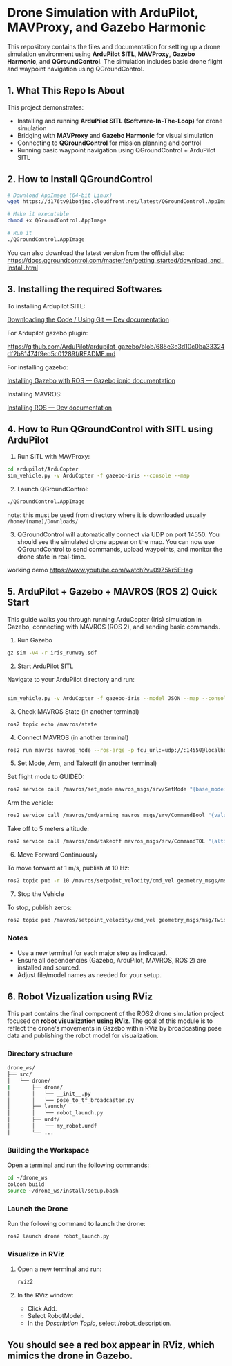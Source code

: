 #  Drone Simulation with ArduPilot, MAVProxy, and Gazebo Harmonic

This repository contains the files and documentation for setting up a drone simulation environment using **ArduPilot SITL**, **MAVProxy**, **Gazebo Harmonic**, and **QGroundControl**. The simulation includes basic drone flight and waypoint navigation using QGroundControl.

##  1. What This Repo Is About

This project demonstrates:
- Installing and running **ArduPilot SITL (Software-In-The-Loop)** for drone simulation
- Bridging with **MAVProxy** and **Gazebo Harmonic** for visual simulation
- Connecting to **QGroundControl** for mission planning and control
- Running basic waypoint navigation using QGroundControl + ArduPilot SITL

## 2. How to Install QGroundControl
```bash
# Download AppImage (64-bit Linux)
wget https://d176tv9ibo4jno.cloudfront.net/latest/QGroundControl.AppImage

# Make it executable
chmod +x QGroundControl.AppImage

# Run it
./QGroundControl.AppImage
```

You can also download the latest version from the official site:
https://docs.qgroundcontrol.com/master/en/getting_started/download_and_install.html

## 3. Installing the required Softwares
To installing Ardupilot SITL:

[Downloading the Code / Using Git — Dev  documentation](https://ardupilot.org/dev/docs/where-to-get-the-code.html)

For Ardupilot gazebo plugin:

https://github.com/ArduPilot/ardupilot_gazebo/blob/685e3e3d10c0ba33324df2b81474f9ed5c01289f/README.md

For installing gazebo:

[Installing Gazebo with ROS — Gazebo ionic documentation](https://gazebosim.org/docs/latest/ros_installation/)

Installing MAVROS:

[Installing ROS — Dev  documentation](https://ardupilot.org/dev/docs/ros-install.html#installing-mavros)

## 4. How to Run QGroundControl with SITL using ArduPilot
1. Run SITL with MAVProxy:
```bash
cd ardupilot/ArduCopter
sim_vehicle.py -v ArduCopter -f gazebo-iris --console --map

```
2. Launch QGroundControl:
```bash
./QGroundControl.AppImage
```
note: this must be used from directory where it is downloaded usually `/home/(name)/Downloads/`

3. QGroundControl will automatically connect via UDP on port 14550. You should see the simulated drone appear on the map. You can now use QGroundControl to send commands, upload waypoints, and monitor the drone state in real-time.

working demo 
https://www.youtube.com/watch?v=09Z5kr5EHag


## 5. ArduPilot + Gazebo + MAVROS (ROS 2) Quick Start
This guide walks you through running ArduCopter (Iris) simulation in Gazebo, connecting with MAVROS (ROS 2), and sending basic commands.

1. Run Gazebo

```bash
gz sim -v4 -r iris_runway.sdf
```

2. Start ArduPilot SITL

Navigate to your ArduPilot directory and run:
```bash

sim_vehicle.py -v ArduCopter -f gazebo-iris --model JSON --map --console
```

3. Check MAVROS State (in another terminal)

```bash
ros2 topic echo /mavros/state
```


4. Connect MAVROS (in another terminal)
```bash
ros2 run mavros mavros_node --ros-args -p fcu_url:=udp://:14550@localhost:14550
```


5. Set Mode, Arm, and Takeoff (in another terminal)

Set flight mode to GUIDED:
```bash
ros2 service call /mavros/set_mode mavros_msgs/srv/SetMode "{base_mode: 0, custom_mode: 'GUIDED'}"
```

Arm the vehicle:
```bash
ros2 service call /mavros/cmd/arming mavros_msgs/srv/CommandBool "{value: true}"
```


Take off to 5 meters altitude:
```bash
ros2 service call /mavros/cmd/takeoff mavros_msgs/srv/CommandTOL "{altitude: 5.0}"
```


6. Move Forward Continuously

To move forward at 1 m/s, publish at 10 Hz:
```bash
ros2 topic pub -r 10 /mavros/setpoint_velocity/cmd_vel geometry_msgs/msg/TwistStamped "{twist: {linear: {x: 1.0, y: 0.0, z: 0.0}}}"
```


7. Stop the Vehicle

To stop, publish zeros:
```bash
ros2 topic pub /mavros/setpoint_velocity/cmd_vel geometry_msgs/msg/TwistStamped "{twist: {linear: {x: 0.0, y: 0.0, z: 0.0}}}"
```

### Notes

- Use a new terminal for each major step as indicated.
- Ensure all dependencies (Gazebo, ArduPilot, MAVROS, ROS 2) are installed and sourced.
- Adjust file/model names as needed for your setup.

## 6. Robot Vizualization using RViz

This part contains the final component of the ROS2 drone simulation project focused on **robot visualization using RViz**. The goal of this module is to reflect the drone's movements in Gazebo within RViz by broadcasting pose data and publishing the robot model for visualization.

### Directory structure
```bash
drone_ws/
├── src/
│   └── drone/
|       ├── drone/
│       │   └── __init__.py
│       │   └── pose_to_tf_broadcaster.py
│       ├── launch/
│       │   └── robot_launch.py
│       ├── urdf/
│       │   └── my_robot.urdf
│       └── ...
```


### Building the Workspace
Open a terminal and run the following commands:

```bash
cd ~/drone_ws
colcon build
source ~/drone_ws/install/setup.bash
```

### Launch the Drone
Run the following command to launch the drone:

```bash
ros2 launch drone robot_launch.py
```

### Visualize in RViz

1. Open a new terminal and run:

   ```bash
   rviz2
   ```

2. In the RViz window:
   - Click Add.
   - Select RobotModel.
   - In the *Description Topic*, select /robot_description.

You should see a red box appear in RViz, which mimics the drone in Gazebo.
---


